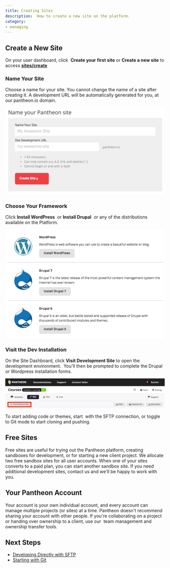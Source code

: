 ```yaml
---
title: Creating Sites
description:  How to create a new site on the platform.
category:
- managing
---
```

## Create a New Site

On your user dashboard, click  **Create your first site** or **Create a new site** to access **[sites/create](https://dashboard.pantheon.io/sites/create)**

### Name Your Site

Choose a name for your site. You cannot change the name of a site after creating it. A development URL will be automatically generated for you, at our pantheon.io domain.

![Name your site](/source/docs/assets/images/name-your-site.png)

### Choose Your Framework

Click **Install WordPress**  or **Install Drupal**  or any of the distributions available on the Platform.

![Choose your start state](/source/docs/assets/images/core-startup.png)

### Visit the Dev Installation

On the Site Dashboard, click **Visit Development Site** to open the development environment.  You'll then be prompted to complete the Drupal or Wordpress installation forms.  

![Visit development site button](/source/docs/assets/images/visit-development-site.png)

To start adding code or themes, start  with the SFTP connection, or toggle to Git mode to start cloning and pushing.

## Free Sites

Free sites are useful for trying out the Pantheon platform, creating sandboxes for development, or for starting a new client project. We allocate two free sandbox sites for all user accounts. When one of your sites converts to a paid plan, you can start another sandbox site. If you need additional development sites, contact us and we'll be happy to work with you.

## Your Pantheon Account

Your account is your own individual account, and every account can manage multiple projects (or sites) at a time. Pantheon doesn't recommend sharing your account with other people. If you're collaborating on a project or handing over ownership to a client, use our  team management and ownership transfer tools.  


## Next Steps

 - [Developing Directly with SFTP](/docs/articles/sites/code/developing-directly-with-sftp-mode/)
 - [Starting with Git](/docs/articles/local/starting-with-git/)
​
